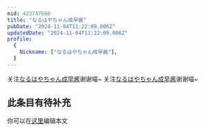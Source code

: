 ```yaml
---
mid: 423747660
title: "なるはやちゃん成早酱"
pubDate: "2024-11-04T11:22:09.006Z"
updatedDate: "2024-11-04T11:22:09.006Z"
profile:
  {
    Nickname: ["なるはやちゃん成早酱"],
  }
---
```


关注[なるはやちゃん成早酱](https://space.bilibili.com/423747660)谢谢喵~ 关注[なるはやちゃん成早酱](https://space.bilibili.com/423747660)谢谢喵~

## 此条目有待补充
你可以在[这里](https://github.com/Yuhanawa/VTuber.ICU/edit/master/src/content/v/なるはやちゃん成早酱/index.md)编辑本文
